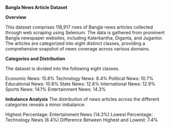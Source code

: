 **Bangla News Article Dataset**

**Overview**

This dataset comprises 118,917 rows of Bangla news articles collected through web scraping using Selenium. The data is gathered from prominent Bangla newspaper websites, including Kalerkantha, Diganta, and Jugantor. The articles are categorized into eight distinct classes, providing a comprehensive snapshot of news coverage across various domains.

**Categories and Distribution**

The dataset is divided into the following eight classes.

Economic News: 15.8%
Technology News: 8.4%
Political News: 10.7%
Educational News: 10.8%
State News: 12.8%
International News: 12.9%
Sports News: 14.1%
Entertainment News: 14.3%


**Imbalance Analysis**
The distribution of news articles across the different categories reveals a minor imbalance:

Highest Percentage: Entertainment News (14.3%)
Lowest Percentage: Technology News (8.4%)
Difference Between Highest and Lowest: 7.4%
